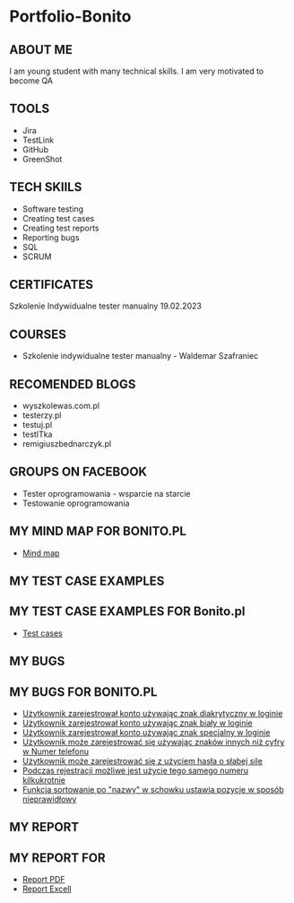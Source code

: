 # Portfolio-Bonito
## ABOUT ME
I am young student with many technical skills. I am very motivated to become QA
## TOOLS
* Jira
* TestLink
* GitHub
* GreenShot
## TECH SKIILS
* Software testing
* Creating test cases
* Creating test reports
* Reporting bugs
* SQL
* SCRUM
## CERTIFICATES
Szkolenie Indywidualne tester manualny 19.02.2023
## COURSES
* Szkolenie indywidualne tester manualny - Waldemar Szafraniec
## RECOMENDED BLOGS
* wyszkolewas.com.pl
* testerzy.pl
* testuj.pl
* testITka
* remigiuszbednarczyk.pl
## GROUPS ON FACEBOOK
* Tester oprogramowania - wsparcie na starcie
* Testowanie oprogramowania
## MY MIND MAP FOR BONITO.PL
* [Mind map](https://drive.google.com/file/d/1lnlN9_TSyn7Yh3ZXCqpMt89gFMl8QUIl/view?usp=sharing)
## MY TEST CASE EXAMPLES
## MY TEST CASE EXAMPLES FOR Bonito.pl
* [Test cases](https://drive.google.com/file/d/16dmoej6JqKIiDb0Yqm6ZQpGs1RRsz7Hg/view?usp=sharing)
## MY BUGS
## MY BUGS FOR BONITO.PL
* [Użytkownik zarejestrował konto używając znak diakrytyczny w loginie](https://docs.google.com/document/d/1dhdEdPUyKF_zBbGBON1X5romtw2fsSya/edit?usp=sharing&ouid=102690967650596517414&rtpof=true&sd=true)
* [Użytkownik zarejestrował konto używając znak biały w loginie](https://docs.google.com/document/d/1bwyPvm529GxDKgx8v-rWS3bCffchABEM/edit?usp=sharing&ouid=102690967650596517414&rtpof=true&sd=true)
* [Użytkownik zarejestrował konto używając znak specjalny w loginie](https://docs.google.com/document/d/14J9QN2-JrD0zv68k1TGXwOJgXS9FX8Pq/edit?usp=sharing&ouid=102690967650596517414&rtpof=true&sd=true)
* [Użytkownik może zarejestrować się używając znaków innych niż cyfry w Numer telefonu](https://docs.google.com/document/d/1hPdpitIJzgBr790EEShRhYOUcGkftR_8/edit?usp=sharing&ouid=102690967650596517414&rtpof=true&sd=true)
* [Użytkownik może zarejestrować się z użyciem hasła o słabej sile](https://docs.google.com/document/d/1OaPNW3HPhWAVRUfL-lpDdjmgB9VavTNs/edit?usp=sharing&ouid=102690967650596517414&rtpof=true&sd=true)
* [Podczas rejestracji możliwe jest użycie tego samego numeru kilkukrotnie](https://docs.google.com/document/d/1K17sUEdSfhrnEwGPzONCJzotzvzJQywI/edit?usp=sharing&ouid=102690967650596517414&rtpof=true&sd=true)
* [Funkcja sortowanie po "nazwy" w schowku ustawia pozycje w sposób nieprawidłowy](https://docs.google.com/document/d/1Sa8EngExkLmKtu_bvAHz41QtjOv93NBK/edit?usp=sharing&ouid=102690967650596517414&rtpof=true&sd=true)
## MY REPORT
## MY REPORT FOR 
* [Report PDF](https://drive.google.com/file/d/1PwKJdjuDEiUmkvcxSFbvwBwxX1hTIXn5/view?usp=sharing)
* [Report Excell](https://docs.google.com/spreadsheets/d/1FxibDFpc6iYakyz64yF4vq-Lq2x9P8gT/edit?usp=sharing&ouid=102690967650596517414&rtpof=true&sd=true)
